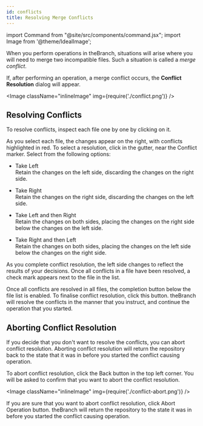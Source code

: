 ```yaml
---
id: conflicts
title: Resolving Merge Conflicts
---
```


import Command from "@site/src/components/command.jsx";
import Image from '@theme/IdealImage';

When you perform operations in theBranch, situations will arise where you will need to merge two incompatible files. Such a situation is called a *merge conflict*.

If, after performing an operation, a merge conflict occurs, the **Conflict Resolution** dialog will appear.

<Image className="inlineImage" img={require('./conflict.png')} />

## Resolving Conflicts

To resolve conflicts, inspect each file one by one by clicking on it.

As you select each file, the changes appear on the right, with conflicts highlighted in red. To select a resolution, click in the gutter, near the <Command icon="vcs-resolve-none">Conflict</Command> marker. Select from the following options:

- <Command icon="vcs-resolve-left">Take Left</Command><br />
Retain the changes on the left side, discarding the changes on the right side.

- <Command icon="vcs-resolve-right">Take Right</Command><br />
Retain the changes on the right side, discarding the changes on the left side.

- <Command icon="vcs-resolve-left-right">Take Left and then Right</Command><br />
Retain the changes on both sides, placing the changes on the right side below the changes on the left side.

- <Command icon="vcs-resolve-right-left">Take Right and then Left</Command><br />
Retain the changes on both sides, placing the changes on the left side below the changes on the right side.

As you complete conflict resolution, the left side changes to reflect the results of your decisions. Once all conflicts in a file have been resolved, a check mark appears next to the file in the list.

Once all conflicts are resolved in all files, the completion button below the file list is enabled. To finalise conflict resolution, click this button. theBranch will resolve the conflicts in the manner that you instruct, and continue the operation that you started.

## Aborting Conflict Resolution

If you decide that you don't want to resolve the conflicts, you can abort conflict resolution. Aborting conflict resolution will return the repository back to the state that it was in before you started the conflict causing operation.

To abort conflict resolution, click the <Command icon="go-previous">Back</Command> button in the top left corner. You will be asked to confirm that you want to abort the conflict resolution.

<Image className="inlineImage" img={require('./conflict-abort.png')} />

If you are sure that you want to abort conflict resolution, click <Command icon="dialog-cancel">Abort Operation</Command> button. theBranch will return the repository to the state it was in before you started the conflict causing operation.